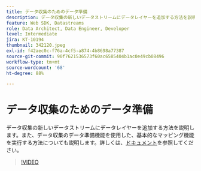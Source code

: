 ```yaml
---
title: データ収集のためのデータ準備
description: データ収集の新しいデータストリームにデータレイヤーを追加する方法を説明します。
feature: Web SDK, Datastreams
role: Data Architect, Data Engineer, Developer
level: Intermediate
jira: KT-10194
thumbnail: 342120.jpeg
exl-id: f42aec0c-f76a-4cf5-a874-4b8698a77387
source-git-commit: 90f7621536573f60ac6585404b1ac0e49cb08496
workflow-type: tm+mt
source-wordcount: '68'
ht-degree: 88%

---
```


# データ収集のためのデータ準備

データ収集の新しいデータストリームにデータレイヤーを追加する方法を説明します。また、データ収集のデータ準備機能を使用した、基本的なマッピング機能を実行する方法についても説明します。詳しくは、[ドキュメント](https://experienceleague.adobe.com/docs/experience-platform/edge/fundamentals/datastreams.html#data-prep)を参照してください。

>[!VIDEO](https://video.tv.adobe.com/v/342120/?quality=12&learn=on)

